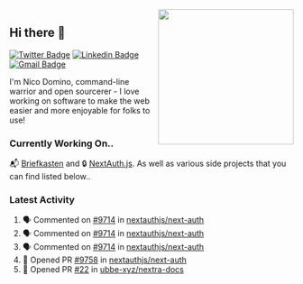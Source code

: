 <img align="right" src="https://user-images.githubusercontent.com/7415984/172472491-91b16eac-fa22-4ecf-92df-d687139fd1f9.gif" width="240" />

## Hi there 👋

[![Twitter Badge](https://img.shields.io/badge/-@ndom91-1ca0f1?style=flat-square&labelColor=1ca0f1&logo=twitter&logoColor=white&link=https://twitter.com/ndom91)](https://twitter.com/ndom91) [![Linkedin Badge](https://img.shields.io/badge/-ndom91-blue?style=flat-square&logo=Linkedin&logoColor=white&link=https://www.linkedin.com/in/ndom91/)](https://www.linkedin.com/in/ndom91/) [![Gmail Badge](https://img.shields.io/badge/-yo@ndo.dev-c14438?style=flat-square&logo=mail.ru&logoColor=white&link=mailto:yo@ndo.dev)](mailto:yo@ndo.dev)

I'm Nico Domino, command-line warrior and open sourcerer - I love working on software to make the web easier and more enjoyable for folks to use! 

### Currently Working On..

📬 [Briefkasten](https://briefkastenhq.com) and 🔒 [NextAuth.js](https://github.com/nextauthjs/next-auth). As well as various side projects that you can find listed below..

<!--START_SECTION_PROFILE_VIEWS:readme-info-->
<!--END_SECTION_PROFILE_VIEWS:readme-info-->

<!--START_SECTION_DAILY_COMMIT:readme-info-->
<!--END_SECTION_DAILY_COMMIT:readme-info-->

<!--START_SECTION_WEEKLY_COMMIT:readme-info-->
<!--END_SECTION_WEEKLY_COMMIT:readme-info-->

### Latest Activity

<!--START_SECTION:activity-->
1. 🗣 Commented on [#9714](https://github.com/nextauthjs/next-auth/pull/9714#issuecomment-1910813451) in [nextauthjs/next-auth](https://github.com/nextauthjs/next-auth)
2. 🗣 Commented on [#9714](https://github.com/nextauthjs/next-auth/pull/9714#issuecomment-1910778426) in [nextauthjs/next-auth](https://github.com/nextauthjs/next-auth)
3. 🗣 Commented on [#9714](https://github.com/nextauthjs/next-auth/pull/9714#issuecomment-1908553720) in [nextauthjs/next-auth](https://github.com/nextauthjs/next-auth)
4. 💪 Opened PR [#9758](https://github.com/nextauthjs/next-auth/pull/9758) in [nextauthjs/next-auth](https://github.com/nextauthjs/next-auth)
5. 💪 Opened PR [#22](https://github.com/ubbe-xyz/nextra-docs/pull/22) in [ubbe-xyz/nextra-docs](https://github.com/ubbe-xyz/nextra-docs)
<!--END_SECTION:activity-->
